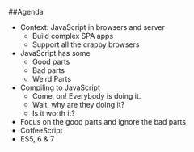 ##Agenda
- Context: JavaScript in browsers and server
    - Build complex SPA apps
    - Support all the crappy browsers
- JavaScript has some
    - Good parts
    - Bad parts
    - Weird Parts
- Compiling to JavaScript
    - Come, on! Everybody is doing it.
    - Wait, why are they doing it?
    - Is it worth it?
- Focus on the good parts and ignore the bad parts
- CoffeeScript
- ES5, 6 & 7
